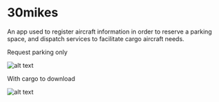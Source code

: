 # 30mikes

An app used to register aircraft information in order to reserve a parking space, and dispatch services to facilitate cargo aircraft needs.

Request parking only

![alt text](https://i.gyazo.com/1303f6ce8a664234cf10cad73f902495.png)

With cargo to download

![alt text](https://i.gyazo.com/24c4ddf0954791d9c93d5e49958c220e.png)